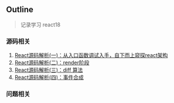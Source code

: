 ## Outline
> 记录学习 react18

### 源码相关
1. [React源码解析(一)：从入口函数调试入手，自下而上窥探react架构](https://jayconscious.github.io/blog/react/react18/sourcecode/reactOutline.html)
2. [React源码解析(二)：render阶段](https://jayconscious.github.io/blog/react/react18/sourcecode/reactRender.html)
3. [React源码解析(三)：diff 算法](https://jayconscious.github.io/blog/react/react18/sourcecode/reactDiff.html)
4. [React源码解析(四)：事件合成](https://jayconscious.github.io/blog/react/react18/sourcecode/reactSyntheticEvent.html)


### 问题相关



